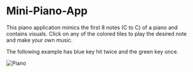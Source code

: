 # Mini-Piano-App

This piano application mimics the first 8 notes (C to C) of a piano and contains visuals. Click on any of the colored tiles to play the desired note and make your own music.



The following example has blue key hit twice and the green key once. 

![Piano](https://user-images.githubusercontent.com/59580826/103557340-09608400-4e81-11eb-9e93-dedc5aadb810.png)
